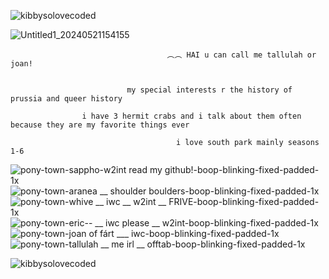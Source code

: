![kibbysolovecoded](https://github.com/yaoipaddles/yaoipaddles/assets/169467251/8e83ed01-e4b1-4488-8fe7-1ba37710412b)

![Untitled1_20240521154155](https://github.com/yaoipaddles/yaoipaddles/assets/169467251/4738e9db-8e94-4c0f-80f1-42fb82fcc928)


                                       ︵︵ HAI u can call me tallulah or joan! 


                              my special interests r the history of prussia and queer history 

                    i have 3 hermit crabs and i talk about them often because they are my favorite things ever

                                         i love south park mainly seasons 1-6



![pony-town-sappho-_w2int_ read my github!-boop-blinking-fixed-padded-1x](https://github.com/yaoipaddles/yaoipaddles/assets/169467251/f58e0c06-6cfe-4b4e-8a43-f4e7f471d411)
![pony-town-aranea __ shoulder boulders-boop-blinking-fixed-padded-1x](https://github.com/yaoipaddles/yaoipaddles/assets/169467251/e0ca35ec-f4e9-4f85-9f04-ae27e59dd89e)
![pony-town-whive __ iwc __ w2int __ FRIVE-boop-blinking-fixed-padded-1x](https://github.com/yaoipaddles/yaoipaddles/assets/169467251/5c32103a-f552-4450-ba67-481ef06c93b2)
![pony-town-eric-- __ iwc please __ w2int-boop-blinking-fixed-padded-1x](https://github.com/yaoipaddles/yaoipaddles/assets/169467251/36603213-a010-40e1-970a-49ceceb9cd52)
![pony-town-joan of fárt ___ iwc-boop-blinking-fixed-padded-1x](https://github.com/yaoipaddles/yaoipaddles/assets/169467251/ace41111-beb0-4c9a-9e90-3dc3829d9cee)
![pony-town-tallulah __ me irl __ offtab-boop-blinking-fixed-padded-1x](https://github.com/yaoipaddles/yaoipaddles/assets/169467251/b39a3847-ba80-4a4c-bd83-7866784de2fe)

![kibbysolovecoded](https://github.com/yaoipaddles/yaoipaddles/assets/169467251/a59be461-fa62-4b84-9eab-c907e59b2e3e)
